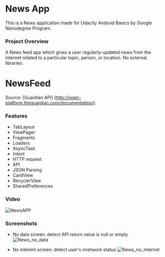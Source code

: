 # News App

This is a News application made for Udacity Android Basics by Google Nanodegree Program.

### Project Overview

A News feed app which gives a user regularly-updated news from the internet related to a particular topic, 
person, or location.
No external libraries.

# NewsFeed 

Source: [Guardian API] (http://open-platform.theguardian.com/documentation/). 

### Features

* TabLayout
* ViewPager
* Fragments
* Loaders
* AsyncTask
* Intent
* HTTP request
* API
* JSON Parsing
* CardView
* RecyclerView
* SharedPreferences

### Video

![NewsAPP](https://user-images.githubusercontent.com/76967954/111914190-4c3dfb00-8a71-11eb-98d1-131027d698f2.gif)


### Screenshots

* No data screen: detect API return value is null or empty
![News_no_data](https://user-images.githubusercontent.com/76967954/111914256-958e4a80-8a71-11eb-81ed-6026e84f380f.jpeg)

* No interent screen:  detect user's nnetwork status
![News_no_internet](https://user-images.githubusercontent.com/76967954/111914260-98893b00-8a71-11eb-8114-04356e43a8dc.jpeg)


